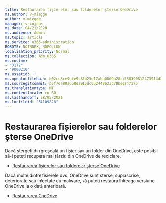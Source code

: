 ```yaml
---
title: Restaurarea fișierelor sau folderelor șterse OneDrive
ms.author: v-miegge
author: v-miegge
manager: v-cojank
ms.date: 04/21/2020
ms.audience: Admin
ms.topic: article
ms.service: o365-administration
ROBOTS: NOINDEX, NOFOLLOW
localization_priority: Normal
ms.collection: Adm_O365
ms.custom:
- "3172"
- "9000210"
ms.assetid: ''
ms.openlocfilehash: b02cc8ce9bfe9c87b23d17aba0809a28cc558390812473914d378d60ea30a660
ms.sourcegitcommit: b5f7da89a650d2915dc652449623c78be6247175
ms.translationtype: MT
ms.contentlocale: ro-RO
ms.lasthandoff: 08/05/2021
ms.locfileid: "54109828"
---
```

# <a name="restore-deleted-files-or-folders-in-onedrive"></a>Restaurarea fișierelor sau folderelor șterse OneDrive

Dacă ștergeți din greșeală un fișier sau un folder din OneDrive, este posibil să-l puteți recupera mai târziu din OneDrive de reciclare.

* [Restaurarea fișierelor sau folderelor șterse OneDrive](https://support.office.com/article/restore-deleted-files-or-folders-in-onedrive-949ada80-0026-4db3-a953-c99083e6a84f)

Dacă multe dintre fișierele dvs. OneDrive sunt șterse, suprascrise, deteriorate sau infectate cu malware, vă puteți restaura întreaga versiune OneDrive la o dată anterioară.

* [Restaurarea OneDrive](https://support.office.com/article/Restore-your-OneDrive-fa231298-759d-41cf-bcd0-25ac53eb8a15)
